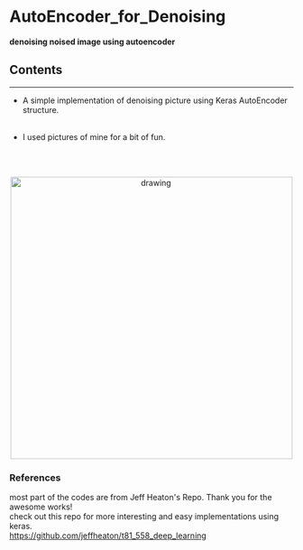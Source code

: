 AutoEncoder_for_Denoising
======================

**denoising noised image using autoencoder**

Contents
--------


---

-	A simple implementation of denoising picture using Keras AutoEncoder structure. <br/><br/>

-	I used pictures of mine for a bit of fun.

</br>

<br/>

<p align="center"><img src="https://www.pyimagesearch.com/wp-content/uploads/2020/02/keras_denoising_autoencoder_overview.png" alt="drawing" width="500"/>


### References

most part of the codes are from Jeff Heaton's Repo. Thank you for the awesome works!
</br>
check out this repo for more interesting and easy implementations using keras.    
https://github.com/jeffheaton/t81_558_deep_learning
